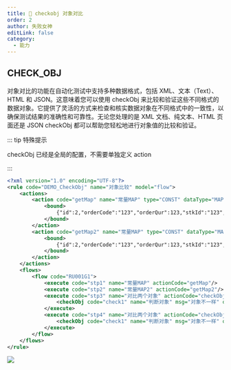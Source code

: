 ```yaml
---
title: 🍊 checkobj 对象对比
order: 2
author: 失败女神
editLink: false
category:
  - 能力
---
```


## CHECK_OBJ

对象对比的功能在自动化测试中支持多种数据格式，包括 XML、文本（Text）、HTML 和 JSON。这意味着您可以使用 checkObj 来比较和验证这些不同格式的数据对象。它提供了灵活的方式来检查和核实数据对象在不同格式中的一致性，以确保测试结果的准确性和可靠性。无论您处理的是 XML 文档、纯文本、HTML 页面还是 JSON checkObj 都可以帮助您轻松地进行对象值的比较和验证。

::: tip 特殊提示

checkObj 已经是全局的配置，不需要单独定义 action

:::

```xml copy
<?xml version="1.0" encoding="UTF-8"?>
<rule code="DEMO_CheckObj" name="对象比较" model="flow">
    <actions>
        <action code="getMap" name="常量MAP" type="CONST" dataType="MAP">
            <bound>
                {"id":2,"orderCode":"123","orderQur":123,"stkId":"123","users":{"code":"0001","name":"vinc"}}
            </bound>
        </action>
        <action code="getMap2" name="常量MAP" type="CONST" dataType="MAP">
            <bound>
                {"id":2,"orderCode":"123","orderQur":123,"stkId":"123","users":[{"code":"0001","name":"vinc"},{"code":"0002","name":"崔胜利"}]}
            </bound>
        </action>
    </actions>
    <flows>
        <flow code="RU001G1">
            <execute code="stp1" name="常量MAP" actionCode="getMap"/>
            <execute code="stp2" name="常量MAP2" actionCode="getMap2"/>
            <execute code="stp3" name="对比两个对象" actionCode="checkObj">
                <checkObj code="check1" name="判断对象" msg="对象不一样" cover="${stp1}" threshold="${stp2}"/>
            </execute>
            <execute code="stp4" name="对比两个对象" actionCode="checkObj">
                <checkObj code="check1" name="判断对象" msg="对象不一样" cover="${stp1}" threshold="${stp1}"/>
            </execute>
        </flow>
    </flows>
</rule>
```

<img class="heardImg" src="/demo/check_obj.png">
